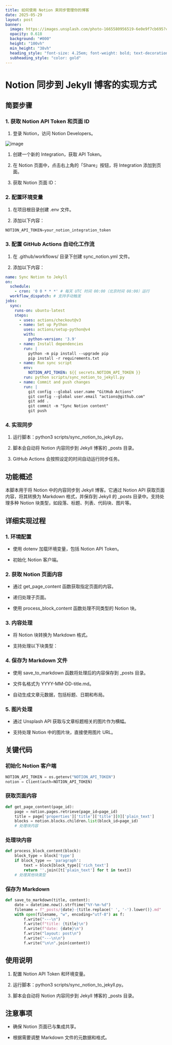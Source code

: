 ```yaml
---
title: 如何使用 Notion 来同步管理你的博客
date: 2025-05-29
layout: post
banner:
  image: https://images.unsplash.com/photo-1665580956519-6e0e9f7cb695?crop=entropy&cs=tinysrgb&fit=max&fm=jpg&ixid=M3w2OTIwMzJ8MHwxfHJhbmRvbXx8fHx8fHx8fDE3NDg1Mjg0NjF8&ixlib=rb-4.1.0&q=80&w=1080
  opacity: 0.618
  background: "#000"
  height: "100vh"
  min_height: "38vh"
  heading_style: "font-size: 4.25em; font-weight: bold; text-decoration: underline"
  subheading_style: "color: gold"
---
```


# Notion 同步到 Jekyll 博客的实现方式

## 简要步骤

### 1. 获取 Notion API Token 和页面 ID

1. 登录 Notion，访问 Notion Developers。

![image](https://prod-files-secure.s3.us-west-2.amazonaws.com/a7a0cc5a-89b9-4cda-8686-1fba0ca52f40/d19c1afe-dea5-4312-9333-786b0ba83054/image.png?X-Amz-Algorithm=AWS4-HMAC-SHA256&X-Amz-Content-Sha256=UNSIGNED-PAYLOAD&X-Amz-Credential=ASIAZI2LB466WZPIG2XM%2F20250529%2Fus-west-2%2Fs3%2Faws4_request&X-Amz-Date=20250529T142101Z&X-Amz-Expires=3600&X-Amz-Security-Token=IQoJb3JpZ2luX2VjEMX%2F%2F%2F%2F%2F%2F%2F%2F%2F%2FwEaCXVzLXdlc3QtMiJHMEUCIQDkekaBOVI6A4mKLEBwT2o%2BznxDBEBPg%2B5%2FKstboP7VogIgeiWNK4azX5XJt3dVOdrdfsuMFwV3gPRGpSgH1GQ%2FY6MqiAQIjv%2F%2F%2F%2F%2F%2F%2F%2F%2F%2FARAAGgw2Mzc0MjMxODM4MDUiDIhP1kXjzICI3WzcuSrcAwoTLKzgC5Rv%2BnGl6u4RsihPiqXVA9LPetkteU5UPMyc76xO0DOye5ETCgX%2BeBaW5mohXqOfxOJuyRtCd6ty9OrR%2BvOz4kImjVSoxfjnQzn19o48wNmfU2hIAiFEYTHNP9S5RvAbyAnygeUNeJZnCrmnxGkbXGmLuNJ651K%2B%2BfyQNepK2oWWg9eV3KlAkXpU88HoGkquLeVdXANW4C4b595CuV7ylkYJrXg7JKcn1owjFM2C5ejn%2BgggLKm0rM6iloQeVLpYs9Xn%2Bxt4Gs0b8T5f0OySNBOoTKBlxnZ%2FRPuQxnICUO2VaPY%2FDgZodXcMihXUV4t8GaiuALjSsStCmikBn2CvetI1dNI67WTMob%2B73006lUJQMEJExSidFzPgQLtpUHuvbFFN%2FJZFzE8h2gi7xwh7W5YaT2iotWQ3PqA86GejgOGJ6TE5%2BGXRYXmUvAQ0DDYJoce0jXKEQNXmmJ%2BdhgOG%2ByBGgyxMRR964HEV09gVXJTeuOxzLG42Jw0%2BDNC3NnSjU%2FJ%2BWlf8rG%2B%2FPQNdecZ3%2FaTd7I0pZsrIX3Erv8uYoH88TUKdaECZfRjxYLFmUnGlN2sJ10zewkRO%2BvtnhiqvJn%2Fu8Tcov%2FdbVNofVRRYsFCxWdD5%2BVdkMOKy4cEGOqUB%2B2ilIT6Zt2QgYV77nN3SmqmpeJn%2FUXTKLJS1HLHGrfxXGku7pBTrmPPgpzoFZcOE7y%2Bl6AptuV92wuxe4C2YdvhKZTNIBeuJH2NfJA4ihzuLAcR7%2FwM3BlyB60FMZ2IDvFnbhLOuVxP2q2nS%2F8Cp%2BWVSpADCXGlP%2FifgX6FRfu5AnGPLbCtCxPzSr9YjZyynfJaQEPh0PcRrhW6pFfR%2By4AxT2Gg&X-Amz-Signature=7db4570358a54505bf7670784b4892262a2f2eaff15d7fedbaa9e0460e8356b5&X-Amz-SignedHeaders=host&x-id=GetObject)

1. 创建一个新的 Integration，获取 API Token。

1. 在 Notion 页面中，点击右上角的「Share」按钮，将 Integration 添加到页面。

1. 获取 Notion 页面 ID：


### 2. 配置环境变量

1. 在项目根目录创建 .env 文件。

1. 添加以下内容：

```javascript
NOTION_API_TOKEN=your_notion_integration_token
```

### 3. 配置 GitHub Actions 自动化工作流

1. 在 .github/workflows/ 目录下创建 sync_notion.yml 文件。

1. 添加以下内容：

```yaml
name: Sync Notion to Jekyll
on:
  schedule:
    - cron: '0 0 * * *' # 每天 UTC 时间 00:00（北京时间 08:00）运行
  workflow_dispatch: # 支持手动触发
jobs:
  sync:
    runs-on: ubuntu-latest
    steps:
      - uses: actions/checkout@v3
      - name: Set up Python
        uses: actions/setup-python@v4
        with:
          python-version: '3.9'
      - name: Install dependencies
        run: |
          python -m pip install --upgrade pip
          pip install -r requirements.txt
      - name: Run sync script
        env:
          NOTION_API_TOKEN: ${{ secrets.NOTION_API_TOKEN }}
        run: python scripts/sync_notion_to_jekyll.py
      - name: Commit and push changes
        run: |
          git config --global user.name "GitHub Actions"
          git config --global user.email "actions@github.com"
          git add .
          git commit -m "Sync Notion content"
          git push
```

### 4. 实现同步

1. 运行脚本：python3 scripts/sync_notion_to_jekyll.py。

1. 脚本会自动将 Notion 内容同步到 Jekyll 博客的 _posts 目录。

1. GitHub Actions 会按照设定的时间自动运行同步任务。

## 功能概述

本脚本用于将 Notion 中的内容同步到 Jekyll 博客。它通过 Notion API 获取页面内容，将其转换为 Markdown 格式，并保存到 Jekyll 的 _posts 目录中。支持处理多种 Notion 块类型，如段落、标题、列表、代码块、图片等。

## 详细实现过程

### 1. 环境配置

- 使用 dotenv 加载环境变量，包括 Notion API Token。

- 初始化 Notion 客户端。

### 2. 获取 Notion 页面内容

- 通过 get_page_content 函数获取指定页面的内容。

- 递归处理子页面。

- 使用 process_block_content 函数处理不同类型的 Notion 块。

### 3. 内容处理

- 将 Notion 块转换为 Markdown 格式。

- 支持处理以下块类型：


### 4. 保存为 Markdown 文件

- 使用 save_to_markdown 函数将处理后的内容保存到 _posts 目录。

- 文件名格式为 YYYY-MM-DD-title.md。

- 自动生成文章元数据，包括标题、日期和布局。

### 5. 图片处理

- 通过 Unsplash API 获取与文章标题相关的图片作为横幅。

- 支持处理 Notion 中的图片块，直接使用图片 URL。

## 关键代码

### 初始化 Notion 客户端

```python
NOTION_API_TOKEN = os.getenv("NOTION_API_TOKEN")
notion = Client(auth=NOTION_API_TOKEN)
```

### 获取页面内容

```python
def get_page_content(page_id):
    page = notion.pages.retrieve(page_id=page_id)
    title = page['properties']['title']['title'][0]['plain_text']
    blocks = notion.blocks.children.list(block_id=page_id)
    # 处理块内容
```

### 处理块内容

```python
def process_block_content(block):
    block_type = block['type']
    if block_type == 'paragraph':
        text = block[block_type]['rich_text']
        return ''.join([t['plain_text'] for t in text])
    # 处理其他块类型
```

### 保存为 Markdown

```python
def save_to_markdown(title, content):
    date = datetime.now().strftime("%Y-%m-%d")
    filename = f"_posts/{date}-{title.replace(' ', '-').lower()}.md"
    with open(filename, "w", encoding="utf-8") as f:
        f.write("---\n")
        f.write(f"title: {title}\n")
        f.write(f"date: {date}\n")
        f.write("layout: post\n")
        f.write("---\n\n")
        f.write("\n\n".join(content))
```

## 使用说明

1. 配置 Notion API Token 和环境变量。

1. 运行脚本：python3 scripts/sync_notion_to_jekyll.py。

1. 脚本会自动将 Notion 内容同步到 Jekyll 博客的 _posts 目录。

## 注意事项

- 确保 Notion 页面已与集成共享。

- 根据需要调整 Markdown 文件的元数据和格式。